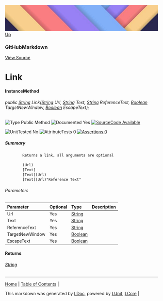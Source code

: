 ![](../Content/LDoc-banner-small.png "")
[Up](GitHubMarkdown.md)
### GitHubMarkdown
[View Source](../Markdown/GitHubMarkdown.cs)
# Link
#### InstanceMethod
###### public <a href="https://www.google.com/#q=C%23+System.String" alt="Search for 'System.String'" target="_blank">String</a> Link(<a href="https://www.google.com/#q=C%23+System.String" alt="Search for 'System.String'" target="_blank">String</a> Url, <a href="https://www.google.com/#q=C%23+System.String" alt="Search for 'System.String'" target="_blank">String</a> Text, <a href="https://www.google.com/#q=C%23+System.String" alt="Search for 'System.String'" target="_blank">String</a> ReferenceText, <a href="https://www.google.com/#q=C%23+System.Boolean" alt="Search for 'System.Boolean'" target="_blank">Boolean</a> TargetNewWindow, <a href="https://www.google.com/#q=C%23+System.Boolean" alt="Search for 'System.Boolean'" target="_blank">Boolean</a> EscapeText);

![Type Public Method](http://b.repl.ca/v1/Type-Public%20Method-lightgrey.png "") ![Documented Yes](http://b.repl.ca/v1/Documented-Yes-brightgreen.png "") [![SourceCode Available](http://b.repl.ca/v1/SourceCode-Available-brightgreen.png "")](../Markdown/GitHubMarkdown.cs#L382)

![UnitTested No](http://b.repl.ca/v1/UnitTested-No-lightgrey.png "") ![AttributeTests 0](http://b.repl.ca/v1/AttributeTests-0-lightgrey.png "") [![Assertions 0](http://b.repl.ca/v1/Assertions-0-brightgreen.png "")](../Markdown/GitHubMarkdown.cs)
##### Summary

            Returns a link, all arguments are optional
            
            (Url)
            [Text]
            [Text](Url)
            [Text](Url)"Reference Text"
            
            
###### Parameters

Parameter | Optional | Type | Description
:---  | :---  | :---  | :--- 
Url | Yes | <a href="https://www.google.com/#q=C%23+System.String" alt="Search for 'System.String'" target="_blank">String</a> | 
Text | Yes | <a href="https://www.google.com/#q=C%23+System.String" alt="Search for 'System.String'" target="_blank">String</a> | 
ReferenceText | Yes | <a href="https://www.google.com/#q=C%23+System.String" alt="Search for 'System.String'" target="_blank">String</a> | 
TargetNewWindow | Yes | <a href="https://www.google.com/#q=C%23+System.Boolean" alt="Search for 'System.Boolean'" target="_blank">Boolean</a> | 
EscapeText | Yes | <a href="https://www.google.com/#q=C%23+System.Boolean" alt="Search for 'System.Boolean'" target="_blank">Boolean</a> | 

#### Returns
###### <a href="https://www.google.com/#q=C%23+System.String" alt="Search for 'System.String'" target="_blank">String</a>
---

[Home](../../README.md) | [Table of Contents](../../TableOfContents.md) | 


This markdown was generated by [LDoc](https://github.com/CodeSingularity/LDoc), powered by [LUnit](https://github.com/CodeSingularity/LUnit), [LCore](https://github.com/CodeSingularity/LCore) | 

